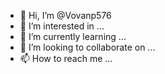 - 👋 Hi, I’m @Vovanp576
- 👀 I’m interested in ...
- 🌱 I’m currently learning ...
- 💞️ I’m looking to collaborate on ...
- 📫 How to reach me ...

<!---
Vovanp576/Vovanp576 is a ✨ special ✨ repository because its `README.md` (this file) appears on your GitHub profile.
You can click the Preview link to take a look at your changes.
--->

